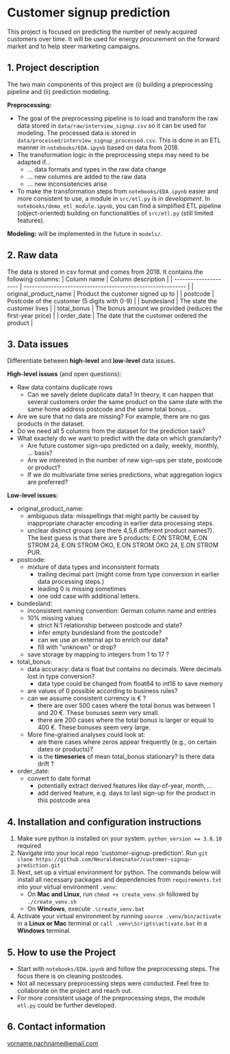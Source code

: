 # Customer signup prediction
This project is focused on predicting the number of newly acquired customers over time. It will be used for energy procurement on the forward market and to help steer marketing campaigns. 


## 1. Project description
The two main components of this project are (i) building a preprocessing pipeline and (ii) prediction modeling. 

**Preprocessing:**
- The goal of the preprocessing pipeline is to load and transform the raw data stored in ```data/raw/interview_signup.csv``` so it can be used for modeling. The processed data is stored in ```data/processed/interview_signup_processed.csv```. This is done in an ETL manner in ```notebooks/EDA.ipynb``` based on data from 2018.
- The transformation logic in the preprocessing steps may need to be adapted if...
    - ... data formats and types in the raw data change
    - ... new columns are added to the raw data
    - ... new inconsistencies arise 
- To make the transformation steps from ```notebooks/EDA.ipynb``` easier and more consistent to use, a module in ```src/etl.py``` is *in development*. In ```notebooks/demo_etl_module.ipynb```, you can find a simplified ETL pipeline (object-oriented) building on functionalities of ```src/etl.py``` (still limited features).

**Modeling:** will be implemented in the future in ```models/```.

## 2. Raw data
The data is stored in csv format and comes from 2018. It contains the following columns:
| Column name           | Column description                                          |
| --------------------- | ----------------------------------------------------------- | 
| original_product_name | Product the customer signed up to                           |
| postcode              | Postcode of the customer (5 digits with 0-9)                |
| bundesland            | The state the customer lives                                |
| total_bonus           | The bonus amount we provided (reduces the first-year price) |
| order_date            | The date that the customer ordered the product              |

## 3. Data issues
Differentiate between **high-level** and **low-level** data issues.

**High-level issues** (and open questions):
- Raw data contains duplicate rows
    - Can we savely delete duplicate data? In theory, it can happen that several customers order the same product on the same date with the same home address postcode and the same total bonus...
- Are we sure that no data are missing? For example, there are no gas products in the dataset.
- Do we need all 5 columns from the dataset for the prediction task?
- What exactely do we want to predict with the data on which granularity?
    - Are future customer sign-ups predicted on a daily, weekly, monthly, ... basis? 
    - Are we interested in the number of new sign-ups per state, postcode or product? 
    - If we do multivariate time series predictions, what aggregation logics are preferred?

**Low-level issues:**
- original_product_name: 
    - ambiguous data: misspellings that might partly be caused by inappropriate character encoding in earlier data processing steps.
    - unclear distinct groups (are there 4,5,6 different product names?). The best guess is that there are 5 products: E.ON STROM, E.ON STROM 24, E.ON STROM ÖKO, E.ON STROM ÖKO 24, E.ON STROM PUR.
- postcode:
    - mixture of data types and inconsistent formats
        - trailing decimal part (might come from type conversion in earlier data processing steps.)
        - leading 0 is missing sometimes
        - one odd case with additional letters.
- bundesland: 
    - inconsistent naming convention: German column name and entries
    - 10% missing values
        - strict N:1 relationship between postcode and state?
        - infer empty bundesland from the postcode?
        - can we use an external api to enrich our data?
        - fill with "unknown" or drop?
    - save storage by mapping to integers from 1 to 17 ?
- total_bonus: 
    - data accuracy: data is float but contains no decimals. Were decimals lost in type conversion?
        - data type could be changed from float64 to int16 to save memory
    - are values of 0 possible according to business rules? 
    - can we assume consistent currency is € ?
        - there are over 500 cases where the total bonus was between 1 and 20 €. These bonuses seem very small.
        - there are 200 cases where the total bonus is larger or equal to 400 €. These bonuses seem very large.
    - More fine-grained analyses could look at:
        - are there cases where zeros appear frequently (e.g., on certain dates or products)?
        - is the **timeseries** of mean total_bonus stationary? Is there data drift ?
- order_date: 
    - convert to date format
        - potentially extract derived features like day-of-year, month, ...
        - add derived feature, e.g. days to last sign-up for the product in this postcode area 

## 4. Installation and configuration instructions 
1. Make sure python is installed on your system. ```python_version == 3.8.10``` required
2. Navigate into your local repo 'customer-signup-prediction'. Run ```git clone https://github.com/Neuraldominator/customer-signup-prediction.git```
3. Next, set up a virtual environment for python. The commands below will install all necessary packages and dependencies from ```requirements.txt``` into your virtual environment ```.venv```:
    - On **Mac and Linux**, run ```chmod +x create_venv.sh``` followed by ```./create_venv.sh``` 
    - On **Windows**, execute ```.\create_venv.bat```
4. Activate your virtual environment by running ```source .venv/bin/activate``` in a **Linux or Mac** terminal or ```call .venv\Scripts\activate.bat``` in a **Windows** terminal.

## 5. How to use the Project 
- Start with ```notebooks/EDA.ipynb``` and follow the preprocessing steps. The focus there is on cleaning postcodes.
- Not all necessary preprocessing steps were conducted. Feel free to collaborate on the project and reach out. 
- For more consistent usage of the preprocessing steps, the module ```etl.py``` could be further developed. 

## 6. Contact information
vorname.nachname@email.com
